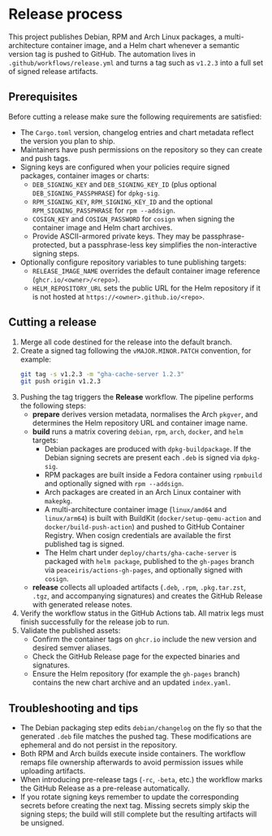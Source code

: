 # Release process

This project publishes Debian, RPM and Arch Linux packages, a multi-architecture
container image, and a Helm chart whenever a semantic version tag is pushed to
GitHub. The automation lives in `.github/workflows/release.yml` and turns a tag
such as `v1.2.3` into a full set of signed release artifacts.

## Prerequisites

Before cutting a release make sure the following requirements are satisfied:

- The `Cargo.toml` version, changelog entries and chart metadata reflect the
  version you plan to ship.
- Maintainers have push permissions on the repository so they can create and
  push tags.
- Signing keys are configured when your policies require signed packages,
  container images or charts:
  - `DEB_SIGNING_KEY` and `DEB_SIGNING_KEY_ID` (plus optional
    `DEB_SIGNING_PASSPHRASE`) for `dpkg-sig`.
  - `RPM_SIGNING_KEY`, `RPM_SIGNING_KEY_ID` and the optional
    `RPM_SIGNING_PASSPHRASE` for `rpm --addsign`.
  - `COSIGN_KEY` and `COSIGN_PASSWORD` for `cosign` when signing the container
    image and Helm chart archives.
  - Provide ASCII-armored private keys. They may be passphrase-protected, but a
    passphrase-less key simplifies the non-interactive signing steps.
- Optionally configure repository variables to tune publishing targets:
  - `RELEASE_IMAGE_NAME` overrides the default container image reference
    (`ghcr.io/<owner>/<repo>`).
  - `HELM_REPOSITORY_URL` sets the public URL for the Helm repository if it is
    not hosted at `https://<owner>.github.io/<repo>`.

## Cutting a release

1. Merge all code destined for the release into the default branch.
2. Create a signed tag following the `vMAJOR.MINOR.PATCH` convention, for
   example:
   ```bash
   git tag -s v1.2.3 -m "gha-cache-server 1.2.3"
   git push origin v1.2.3
   ```
3. Pushing the tag triggers the **Release** workflow. The pipeline performs the
   following steps:
   - **prepare** derives version metadata, normalises the Arch `pkgver`, and
     determines the Helm repository URL and container image name.
   - **build** runs a matrix covering `debian`, `rpm`, `arch`, `docker`, and
     `helm` targets:
     - Debian packages are produced with `dpkg-buildpackage`. If the Debian
       signing secrets are present each `.deb` is signed via `dpkg-sig`.
     - RPM packages are built inside a Fedora container using `rpmbuild` and
       optionally signed with `rpm --addsign`.
     - Arch packages are created in an Arch Linux container with `makepkg`.
     - A multi-architecture container image (`linux/amd64` and `linux/arm64`)
       is built with BuildKit (`docker/setup-qemu-action` and
       `docker/build-push-action`) and pushed to GitHub Container Registry.
       When cosign credentials are available the first published tag is signed.
     - The Helm chart under `deploy/charts/gha-cache-server` is packaged with
       `helm package`, published to the `gh-pages` branch via
       `peaceiris/actions-gh-pages`, and optionally signed with `cosign`.
   - **release** collects all uploaded artifacts (`.deb`, `.rpm`, `.pkg.tar.zst`,
     `.tgz`, and accompanying signatures) and creates the GitHub Release with
     generated release notes.
4. Verify the workflow status in the GitHub Actions tab. All matrix legs must
   finish successfully for the release job to run.
5. Validate the published assets:
   - Confirm the container tags on `ghcr.io` include the new version and desired
     semver aliases.
   - Check the GitHub Release page for the expected binaries and signatures.
   - Ensure the Helm repository (for example the `gh-pages` branch) contains the
     new chart archive and an updated `index.yaml`.

## Troubleshooting and tips

- The Debian packaging step edits `debian/changelog` on the fly so that the
  generated `.deb` file matches the pushed tag. These modifications are
  ephemeral and do not persist in the repository.
- Both RPM and Arch builds execute inside containers. The workflow remaps file
  ownership afterwards to avoid permission issues while uploading artifacts.
- When introducing pre-release tags (`-rc`, `-beta`, etc.) the workflow marks
  the GitHub Release as a pre-release automatically.
- If you rotate signing keys remember to update the corresponding secrets
  before creating the next tag. Missing secrets simply skip the signing steps;
  the build will still complete but the resulting artifacts will be unsigned.
